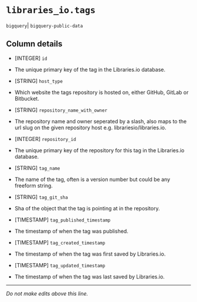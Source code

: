 # `libraries_io.tags`
`bigquery`| `bigquery-public-data`

## Column details
* [INTEGER]   `id`
 - The unique primary key of the tag in the Libraries.io database.
* [STRING]    `host_type`
 - Which website the tags repository is hosted on, either GitHub, GitLab or Bitbucket.
* [STRING]    `repository_name_with_owner`
 - The repository name and owner seperated by a slash, also maps to the url slug on the given repository host e.g. librariesio/libraries.io.
* [INTEGER]   `repository_id`
 - The unique primary key of the repository for this tag in the Libraries.io database.
* [STRING]    `tag_name`
 - The name of the tag, often is a version number but could be any freeform string.
* [STRING]    `tag_git_sha`
 - Sha of the object that the tag is pointing at in the repository.
* [TIMESTAMP] `tag_published_timestamp`
 - The timestamp of when the tag was published.
* [TIMESTAMP] `tag_created_timestamp`
 - The timestamp of when the tag was first saved by Libraries.io.
* [TIMESTAMP] `tag_updated_timestamp`
 - The timestamp of when the tag was last saved by Libraries.io.

-------------------------------------------------------------------------------
*Do not make edits above this line.*
